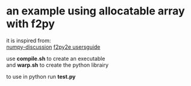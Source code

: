 an example using allocatable array with f2py
============================================
it is inspired from:  
[numpy-discussion](https://mail.scipy.org/pipermail/numpy-discussion/2012-July/063181.html)
[f2py2e usersguide](https://sysbio.ioc.ee/projects/f2py2e/usersguide/index.html#allocatable-arrays)

use **compile.sh** to create an executable  
and **warp.sh** to create the python librairy  

to use in python run **test.py**
